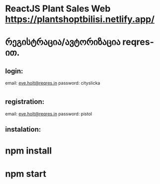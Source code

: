 # ReactJS Plant Sales Web https://plantshoptbilisi.netlify.app/

# რეგისტრაცია/ავტორიზაცია reqres-ით.

## login:
email: eve.holt@reqres.in
password: cityslicka

#
## registration:
email: eve.holt@reqres.in
password: pistol


## instalation:
# npm install
# npm start

